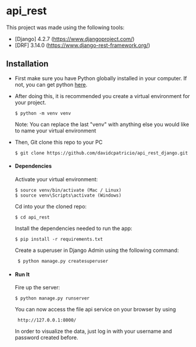 # api_rest

This project was made using the following tools:
* [Django] 4.2.7 (https://www.djangoproject.com/)
* [DRF] 3.14.0 (https://www.django-rest-framework.org/)


## Installation
* First make sure you have Python globally installed in your computer. If not, you can get python [here](https://www.python.org).
* After doing this, it is recommended you create a virtual environment for your project.

      $ python -m venv venv

    Note: You can replace the last "venv" with anything else you would like to name your virtual environment
* Then, Git clone this repo to your PC
  
      $ git clone https://github.com/davidcpatricio/api_rest_django.git

* #### Dependencies
    Activate your virtual environment:
  
      $ source venv/bin/activate (Mac / Linux)
      $ source venv\Scripts\activate (Windows)

   Cd into your the cloned repo:
  
      $ cd api_rest
  
    Install the dependencies needed to run the app:
  
      $ pip install -r requirements.txt
  
    Create a superuser in Django Admin using the following command:
  
       $ python manage.py createsuperuser

* #### Run It
    Fire up the server:
  
      $ python manage.py runserver
  
    You can now access the file api service on your browser by using
  
       http://127.0.0.1:8000/

  In order to visualize the data, just log in with your username and password created before.
